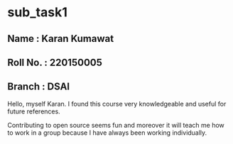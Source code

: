 # sub_task1

## Name : Karan Kumawat
## Roll No. : 220150005
## Branch : DSAI

Hello, myself Karan. I found this course very knowledgeable and useful for future references.

Contributing to open source seems fun and moreover it will teach me how to work in a group because I have always been working individually.
